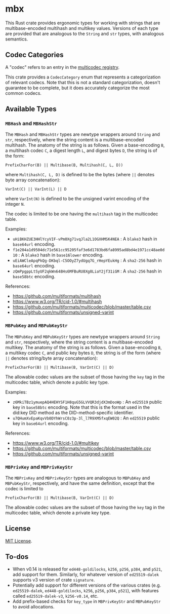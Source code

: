 # mbx

This Rust crate provides ergonomic types for working with strings that are multibase-encoded multihash and multikey values.  Versions of each type are provided that are analogous to the `String` and `str` types, with analogous semantics.

## Codec Categories

A "codec" refers to an entry in the [multicodec registry](https://github.com/multiformats/multicodec/blob/master/table.csv).

This crate provides a `CodecCategory` enum that represents a categorization of relevant codecs.  Note that this is not a standard categorization, doesn't guarantee to be complete, but it does accurately categorize the most common codecs.

## Available Types

### `MBHash` and `MBHashStr`

The `MBHash` and `MBHashStr` types are newtype wrappers around `String` and `str`, respectively, where the string content is a multibase-encoded multihash.  The anatomy of the string is as follows.  Given a base-encoding `B`, a multihash codec `C`, a digest length `L`, and digest bytes `D`, the string is of the form:

    PrefixCharFor(B) || Multibase(B, Multihash(C, L, D))

where `Multihash(C, L, D)` is defined to be the bytes (where `||` denotes byte array concatenation):

    VarInt(C) || VarInt(L) || D

where `VarInt(N)` is defined to be the unsigned varint encoding of the integer `N`.

The codec is limited to be one having the `multihash` tag in the multicodec table.

Examples:
-   `uHiBKHZUE3HHlYcyVIF-vPm0Xg71vqJla2L1OGXHMSK4NEA` : A `blake3` hash in `base64url` encoding.
-   `f1e204a1d9504dc71e561cc95205faf3e6d1783bd6fa8995ad8bd4e1971cc48ae0d10` : A `blake3` hash in `base16lower` encoding.
-   `uEiAWCleApqPkQg-DKbql-C5OOyZ7ydUgq7G_rHepYEukHg` : A `sha2-256` hash in `base64url` encoding.
-   `zQmPpgppLtSyUF2qkWn648Hs6MFBuRU8Xg8LiaY2jf31iGM` : A `sha2-256` hash in `base58btc` encoding.

References:
-   https://github.com/multiformats/multihash
-   https://www.w3.org/TR/cid-1.0/#multihash
-   https://github.com/multiformats/multicodec/blob/master/table.csv
-   https://github.com/multiformats/unsigned-varint

### `MBPubKey` and `MBPubKeyStr`

The `MBPubKey` and `MBPubKeyStr` types are newtype wrappers around `String` and `str`, respectively, where the string content is a multibase-encoded multikey.  The anatomy of the string is as follows.  Given a base-encoding `B`, a multikey codec `C`, and public key bytes `D`, the string is of the form (where `||` denotes string/byte array concatenation):

    PrefixCharFor(B) || Multibase(B, VarInt(C) || D)

The allowable codec values are the subset of those having the `key` tag in the multicodec table, which denote a public key type.

Examples:
-   `z6MkiTBz1ymuepAQ4HEHYSF1H8quG5GLVVQR3djdX3mDooWp` : An `ed25519` public key in `base58btc` encoding.  Note that this is the format used in the did:key DID method as the DID-method-specific identifier.
-   `u7QHumXvEpaKqvVb0DYhWrsC0z3p-3l_l7R9XM5fxqEW02Q` : An `ed25519` public key in `base64url` encoding.

References:
-   https://www.w3.org/TR/cid-1.0/#multikey
-   https://github.com/multiformats/multicodec/blob/master/table.csv
-   https://github.com/multiformats/unsigned-varint

### `MBPrivKey` and `MBPrivKeyStr`

The `MBPrivKey` and `MBPrivKeyStr` types are analogous to `MBPubKey` and `MBPubKeyStr`, respectively, and have the same definition, except that the codec is limited to 

    PrefixCharFor(B) || Multibase(B, VarInt(C) || D)

The allowable codec values are the subset of those having the `key` tag in the multicodec table, which denote a private key type.

## License

[MIT License](LICENSE).

## To-dos

-   When v0.14 is released for `ed448-goldilocks`, `k256`, `p256`, `p384`, and `p521`, add support for them.  Similarly, for whatever version of `ed25519-dalek` supports v3 version of crate `signature`.
-   Potentially add support for different versions of the various crates (e.g. `ed25519-dalek`, `ed448-goldilocks`, `k256`, `p256`, `p384`, `p521`), with features called `ed25519-dalek-v3`, `k256-v0.14`, etc.
-   Add prefix-based checks for `key_type` in `MBPrivKeyStr` and `MBPubKeyStr` to avoid allocations.
